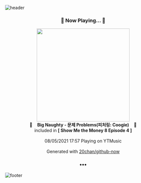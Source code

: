 ![header](https://capsule-render.vercel.app/api?type=wave&height=170&section=header&text=Hi.%20I'm%20SHIFT&fontColor=090707&fontAlignX=45&fontAlignY=65&fontSize=100)

<h3 align="center">🎵 Now Playing... 🎵</h3>
<p align="center">
  <a href="https://music.youtube.com/watch?v=9smDx7jBXMQ">
    <img width="300" src="https://lh3.googleusercontent.com/XpOrdzrW97ty2-E-gPm_MOT9GqsITjtHwDkw2a5zvTpZgrKasJPTS-nA-62DkYSWvVMevj2ltxApbLeCJw">
  </a>
  <br>
  🎵&nbsp&nbsp&nbsp <b>Big Naughty - 문제 Problems(피처링: Coogie)</b> &nbsp&nbsp&nbsp🎵
  <br>
  included in <b>[ Show Me the Money 8 Episode 4 ]</b>
  
  <br />
  <br />
  08/05/2021 17:57 Playing on YTMusic
  <br />
  <br />
  Generated with <a href="https://github.com/20chan/github-now">20chan/github-now</a>
</p>

<h3 align="center">•••</h3>

![footer](https://capsule-render.vercel.app/api?type=wave&height=150&section=footer)
